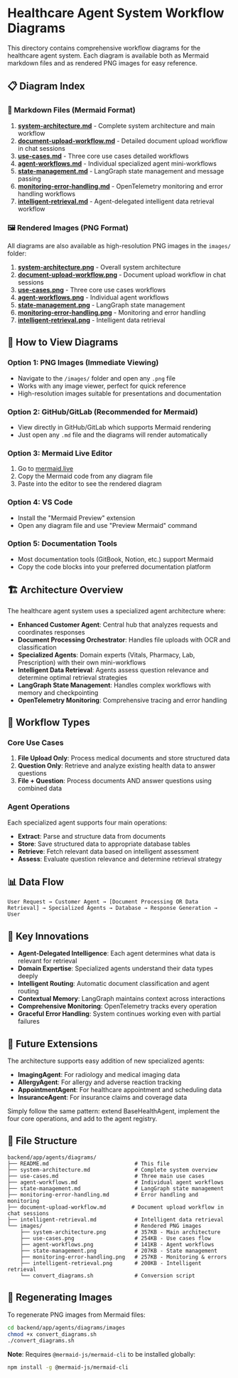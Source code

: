 # Healthcare Agent System Workflow Diagrams

This directory contains comprehensive workflow diagrams for the healthcare agent system. Each diagram is available both as Mermaid markdown files and as rendered PNG images for easy reference.

## 📋 Diagram Index

### 📝 Markdown Files (Mermaid Format)
1. **[system-architecture.md](./system-architecture.md)** - Complete system architecture and main workflow
2. **[document-upload-workflow.md](./document-upload-workflow.md)** - Detailed document upload workflow in chat sessions
3. **[use-cases.md](./use-cases.md)** - Three core use cases detailed workflows  
4. **[agent-workflows.md](./agent-workflows.md)** - Individual specialized agent mini-workflows
5. **[state-management.md](./state-management.md)** - LangGraph state management and message passing
6. **[monitoring-error-handling.md](./monitoring-error-handling.md)** - OpenTelemetry monitoring and error handling workflows
7. **[intelligent-retrieval.md](./intelligent-retrieval.md)** - Agent-delegated intelligent data retrieval workflow

### 🖼️ Rendered Images (PNG Format)
All diagrams are also available as high-resolution PNG images in the `images/` folder:

1. **[system-architecture.png](./images/system-architecture.png)** - Overall system architecture
2. **[document-upload-workflow.png](./images/document-upload-workflow.png)** - Document upload workflow in chat sessions
3. **[use-cases.png](./images/use-cases.png)** - Three core use cases workflows
4. **[agent-workflows.png](./images/agent-workflows.png)** - Individual agent workflows
5. **[state-management.png](./images/state-management.png)** - LangGraph state management
6. **[monitoring-error-handling.png](./images/monitoring-error-handling.png)** - Monitoring and error handling
7. **[intelligent-retrieval.png](./images/intelligent-retrieval.png)** - Intelligent data retrieval

## 🎯 How to View Diagrams

### Option 1: PNG Images (Immediate Viewing)
- Navigate to the `/images/` folder and open any `.png` file
- Works with any image viewer, perfect for quick reference
- High-resolution images suitable for presentations and documentation

### Option 2: GitHub/GitLab (Recommended for Mermaid)
- View directly in GitHub/GitLab which supports Mermaid rendering
- Just open any `.md` file and the diagrams will render automatically

### Option 3: Mermaid Live Editor
1. Go to [mermaid.live](https://mermaid.live)
2. Copy the Mermaid code from any diagram file
3. Paste into the editor to see the rendered diagram

### Option 4: VS Code
- Install the "Mermaid Preview" extension
- Open any diagram file and use "Preview Mermaid" command

### Option 5: Documentation Tools
- Most documentation tools (GitBook, Notion, etc.) support Mermaid
- Copy the code blocks into your preferred documentation platform

## 🏗️ Architecture Overview

The healthcare agent system uses a specialized agent architecture where:

- **Enhanced Customer Agent**: Central hub that analyzes requests and coordinates responses
- **Document Processing Orchestrator**: Handles file uploads with OCR and classification
- **Specialized Agents**: Domain experts (Vitals, Pharmacy, Lab, Prescription) with their own mini-workflows
- **Intelligent Data Retrieval**: Agents assess question relevance and determine optimal retrieval strategies
- **LangGraph State Management**: Handles complex workflows with memory and checkpointing
- **OpenTelemetry Monitoring**: Comprehensive tracing and error handling

## 🔄 Workflow Types

### Core Use Cases
1. **File Upload Only**: Process medical documents and store structured data
2. **Question Only**: Retrieve and analyze existing health data to answer questions
3. **File + Question**: Process documents AND answer questions using combined data

### Agent Operations
Each specialized agent supports four main operations:
- **Extract**: Parse and structure data from documents
- **Store**: Save structured data to appropriate database tables
- **Retrieve**: Fetch relevant data based on intelligent assessment
- **Assess**: Evaluate question relevance and determine retrieval strategy

## 📊 Data Flow

```
User Request → Customer Agent → [Document Processing OR Data Retrieval] → Specialized Agents → Database → Response Generation → User
```

## 🧠 Key Innovations

- **Agent-Delegated Intelligence**: Each agent determines what data is relevant for retrieval
- **Domain Expertise**: Specialized agents understand their data types deeply
- **Intelligent Routing**: Automatic document classification and agent routing
- **Contextual Memory**: LangGraph maintains context across interactions
- **Comprehensive Monitoring**: OpenTelemetry tracks every operation
- **Graceful Error Handling**: System continues working even with partial failures

## 🚀 Future Extensions

The architecture supports easy addition of new specialized agents:
- **ImagingAgent**: For radiology and medical imaging data
- **AllergyAgent**: For allergy and adverse reaction tracking
- **AppointmentAgent**: For healthcare appointment and scheduling data
- **InsuranceAgent**: For insurance claims and coverage data

Simply follow the same pattern: extend BaseHealthAgent, implement the four core operations, and add to the agent registry.

## 📁 File Structure

```
backend/app/agents/diagrams/
├── README.md                           # This file
├── system-architecture.md              # Complete system overview
├── use-cases.md                        # Three main use cases
├── agent-workflows.md                  # Individual agent workflows
├── state-management.md                 # LangGraph state management
├── monitoring-error-handling.md        # Error handling and monitoring
├── document-upload-workflow.md        # Document upload workflow in chat sessions
├── intelligent-retrieval.md            # Intelligent data retrieval
└── images/                             # Rendered PNG images
    ├── system-architecture.png         # 357KB - Main architecture
    ├── use-cases.png                   # 254KB - Use cases flow
    ├── agent-workflows.png             # 141KB - Agent workflows
    ├── state-management.png            # 207KB - State management
    ├── monitoring-error-handling.png   # 257KB - Monitoring & errors
    ├── intelligent-retrieval.png       # 200KB - Intelligent retrieval
    └── convert_diagrams.sh             # Conversion script
```

## 🔧 Regenerating Images

To regenerate PNG images from Mermaid files:

```bash
cd backend/app/agents/diagrams/images
chmod +x convert_diagrams.sh
./convert_diagrams.sh
```

**Note**: Requires `@mermaid-js/mermaid-cli` to be installed globally:
```bash
npm install -g @mermaid-js/mermaid-cli
``` 